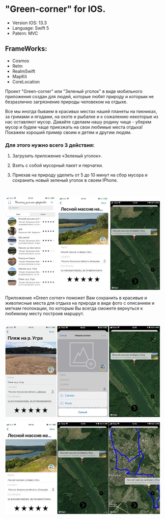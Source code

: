 # "Green-corner" for IOS.

+ Version IOS: 13.3 
+ Language: Swift 5
+ Patern: MVC

## FrameWorks:
* Cosmos
* Relm
* RealmSwift
* MapKit
* CoreLocation

Проект "Green-corner" или "Зеленый уголок" в виде мобильного приложения создан для людей, которые любят природу и которым не безразлично загрязнение природы человеком на отдыхе. 

Все мы иногда бываем в красивых местах нашей планеты на пикниках, за гримами и ягодами, на охоте и рыбалке и к сожалению некоторые из нас оставляют мусор. Давайте сделаем нашу родину чище - уберем мусор и будем чаще приезжать на свои любимые места отдыха! Покажем хороший пример своим и детям и другим людям.

### Для этого нужно всего 3 действия: 

1. Загрузить приложение «Зеленый уголок». 

2. Взять с собой мусорный пакет и перчатки.

3. Приехав на природу уделить от 5 до 10 минут на сбор мусора и сохранить новый зеленый уголок в своем IPhone.  
<br/>


  
![](https://github.com/chuviy/Green-corner/blob/main/Green%20corner/Support%20files/Assets.xcassets/3%20in%201_1.jpg?raw=true)


  Приложение «Green corner» поможет Вам сохранить в красивые и живописные места для отдыха на природе в виде фото с описанием и меткам геолокации, по которым Вы всегда сможете вернуться к любимому месту построив маршрут.  
  <br/>
  
![](https://github.com/chuviy/Green-corner/blob/main/Green%20corner/Support%20files/Assets.xcassets/3%20in%201_2.jpg?raw=true)

![](https://github.com/chuviy/Green-corner/blob/main/Green%20corner/Support%20files/Assets.xcassets/3%20in%201_3.jpg?raw=true)
